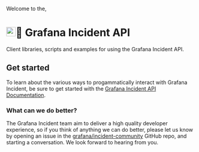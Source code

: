 Welcome to the,

# <img width='25' src='https://user-images.githubusercontent.com/101659/189380497-50692d2e-49bb-4fb6-91b5-ae8daf6e1988.png' />🤖 Grafana Incident API

Client libraries, scripts and examples for using the Grafana Incident API.

## Get started

To learn about the various ways to progammatically interact with Grafana Incident, be sure to get started with the [Grafana Incident API Documentation](https://grafana.com/docs/grafana-cloud/incident/api/).

### What can we do better?

The Grafana Incident team aim to deliver a high quality developer experience, so if you think of anything we can do better, please let us know by opening an issue in the [grafana/incident-community](https://github.com/grafana/incident-community) GitHub repo, and starting a conversation. We look forward to hearing from you.
